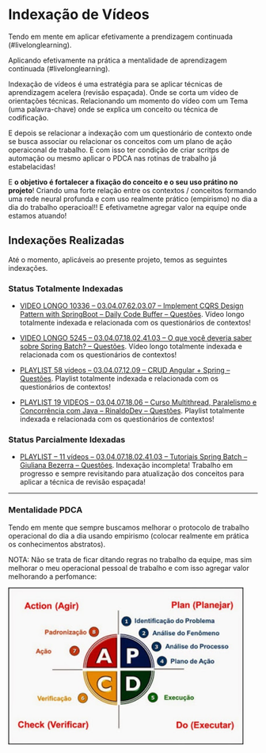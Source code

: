 # Indexação de Vídeos

Tendo em mente em aplicar efetivamente a prendizagem continuada (#livelonglearning). 

Aplicando efetivamente na prática a mentalidade de aprendizagem continuada (#livelonglearning).

Indexação de vídeos é uma estratégia para se aplicar técnicas de aprendizagem acelera (revisão espaçada). Onde se corta um vídeo de orientações técnicas. Relacionando um momento do vídeo com um Tema (uma palavra-chave) onde se explica um conceito ou técnica de codificação.

E depois se relacionar a indexação com um questionário de contexto onde se busca associar ou relacionar os conceitos com um plano de ação operaiconal de trabalho. E com isso ter condição de criar scritps de automação ou mesmo aplicar o PDCA nas rotinas de trabalho já estabelacidas!

E **o objetivo é fortalecer a fixação do conceito e o seu uso prátino no projeto**! Criando uma forte relação entre os contextos / conceitos formando uma rede neural profunda e com uso realmente prático (empirismo) no dia a dia do trabalho operacioal!! E efetivametne agregar valor na equipe onde estamos atuando!

## Indexações Realizadas

Até o momento, aplicáveis ao presente projeto, temos as seguintes indexações.

### Status Totalmente Indexadas

* [VIDEO LONGO 10336 – 03.04.07.62.03.07 – Implement CQRS Design Pattern with SpringBoot – Daily Code Buffer – Questões](VIDEO%20LONGO%2010336%20–%2003.04.07.62.03.07%20–%20Implement%20CQRS%20Design%20Pattern%20with%20SpringBoot%20–%20Daily%20Code%20Buffer%20–%20Questões.pdf). Vídeo longo totalmente indexada e relacionada com os questionários de contextos!

* [VIDEO LONGO 5245 – 03.04.07.18.02.41.03 – O que você deveria saber sobre Spring Batch? – Questões](VIDEO%20LONGO%205245%20–%2003.04.07.18.02.41.03%20–%20O%20que%20você%20deveria%20saber%20sobre%20Spring%20Batch?%20–%20Questões.pdf). Vídeo longo totalmente indexada e relacionada com os questionários de contextos!

* [PLAYLIST 58 vídeos – 03.04.07.12.09 – CRUD Angular + Spring – Questões](PLAYLIST%2058%20vídeos%20–%2003.04.07.12.09%20–%20CRUD%20Angular%20+%20Spring%20–%20Questões.pdf). Playlist totalmente indexada e relacionada com os questionários de contextos!

* [PLAYLIST 19 VIDEOS – 03.04.07.18.06 – Curso Multithread, Paralelismo e Concorrência com Java – RinaldoDev – Questões](PLAYLIST%2019%20VIDEOS%20–%2003.04.07.18.06%20–%20Curso%20Multithread,%20Paralelismo%20e%20Concorrência%20com%20Java%20–%20RinaldoDev%20–%20Questões.pdf). Playlist totalmente indexada e relacionada com os questionários de contextos!

### Status Parcialmente Idexadas

* [PLAYLIST – 11 vídeos – 03.04.07.18.02.41.03 – Tutoriais Spring Batch – Giuliana Bezerra – Questões](PLAYLIST%20–%2011%20vídeos%20–%2003.04.07.18.02.41.03%20–%20Tutoriais%20Spring%20Batch%20–%20Giuliana%20Bezerra%20–%20Questões.pdf). Indexação incompleta! Trabalho em progresso e sempre revisitando para atualização dos conceitos para aplicar a técnica de revisão espaçada!

---

### Mentalidade PDCA

Tendo em mente que sempre buscamos melhorar o protocolo de trabalho operacional do dia a dia usando empirismo (colocar realmente em prática os conhecimentos abstratos).

NOTA: Não se trata de ficar ditando regras no trabalho da equipe, mas sim melhorar o meu operacional pessoal de trabalho e com isso agregar valor melhorando a perfomance:

<img src="../../docs/imgs/pdca.png" alt="PDCA: Aplicar na prática o empirismo" title="PDCA" style="width:475px;"/>
 

